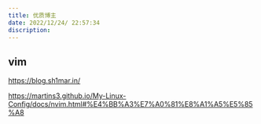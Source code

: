 ```yaml
---
title: 优质博主
date: 2022/12/24/ 22:57:34
discription:
---
```


## vim

<https://blog.sh1mar.in/>

<https://martins3.github.io/My-Linux-Config/docs/nvim.html#%E4%BB%A3%E7%A0%81%E8%A1%A5%E5%85%A8>
